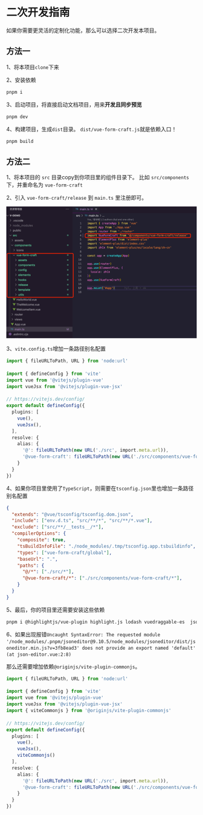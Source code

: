 # 二次开发指南

如果你需要更灵活的定制化功能，那么可以选择二次开发本项目。

## 方法一

1、将本项目`clone`下来

2、安装依赖

```sh
pnpm i
```

3、启动项目，将直接启动文档项目，用来**开发且同步预览**

```sh
pnpm dev
```

4、构建项目，生成`dist`目录。 `dist/vue-form-craft.js`就是依赖入口！

```sh
pnpm build
```

## 方法二

1、将本项目的 `src` 目录copy到你项目里的组件目录下。 比如 `src/components`下，并重命名为 `vue-form-craft`


2、引入 `vue-form-craft/release` 到 `main.ts` 里注册即可。

<img src="../assets/dev.png" />

3、`vite.config.ts`增加一条路径别名配置

```ts
import { fileURLToPath, URL } from 'node:url'

import { defineConfig } from 'vite'
import vue from '@vitejs/plugin-vue'
import vueJsx from '@vitejs/plugin-vue-jsx'

// https://vitejs.dev/config/
export default defineConfig({
  plugins: [
    vue(),
    vueJsx(),
  ],
  resolve: {
    alias: {
      '@': fileURLToPath(new URL('./src', import.meta.url)),
      '@vue-form-craft': fileURLToPath(new URL('./src/components/vue-form-craft', import.meta.url))
    }
  }
})

```

4、如果你项目里使用了`TypeScript`，则需要在`tsconfig.json`里也增加一条路径别名配置

```json
{
  "extends": "@vue/tsconfig/tsconfig.dom.json",
  "include": ["env.d.ts", "src/**/*", "src/**/*.vue"],
  "exclude": ["src/**/__tests__/*"],
  "compilerOptions": {
    "composite": true,
    "tsBuildInfoFile": "./node_modules/.tmp/tsconfig.app.tsbuildinfo",
    "types": ["vue-form-craft/global"],
    "baseUrl": ".",
    "paths": {
      "@/*": ["./src/*"],
      "@vue-form-craft/*": ["./src/components/vue-form-craft/*"],
    }
  }
}
```

5、最后，你的项目里还需要安装这些依赖

```sh
pnpm i @highlightjs/vue-plugin highlight.js lodash vuedraggable-es  json-editor-vue3
```

6、如果出现报错`Uncaught SyntaxError: The requested module '/node_modules/.pnpm/jsoneditor@9.10.5/node_modules/jsoneditor/dist/jsoneditor.min.js?v=3fb8ead3' does not provide an export named 'default' (at json-editor.vue:2:8)`

那么还需要增加依赖`@originjs/vite-plugin-commonjs`。

```ts
import { fileURLToPath, URL } from 'node:url'

import { defineConfig } from 'vite'
import vue from '@vitejs/plugin-vue'
import vueJsx from '@vitejs/plugin-vue-jsx'
import { viteCommonjs } from '@originjs/vite-plugin-commonjs'

// https://vitejs.dev/config/
export default defineConfig({
  plugins: [
    vue(),
    vueJsx(),
    viteCommonjs()
  ],
  resolve: {
    alias: {
      '@': fileURLToPath(new URL('./src', import.meta.url)),
      '@vue-form-craft': fileURLToPath(new URL('./src/components/vue-form-craft', import.meta.url))
    }
  }
})
```
